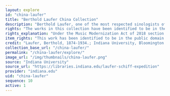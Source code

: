 ```yaml
---
layout: explore
id: "china-laufer"
title: "Berthold Laufer China Collection"
description: "Berthold Laufer, one of the most respected sinologists of the early 20th century, recorded a wide array of Chinese folk music, Beijing opera, and music to accompany dramas and shadow plays. The Archives of Traditional Music at Indiana University holds 400 phonograph cylinders made between 1901 and 1902 throughout China, along with accompanying notes, translations, and references."
rights: "The works in this collection have been identified to be in the public domain and are free to use and reuse without restriction. You can copy, modify, distribute and perform the works, even for commercial purposes, all without asking permission. Attribution is recommended but not required."
rights_explanation: "Under the Music Modernization Act of 2018 section 1401, all sound recordings published before January 1, 1923 will entered the public domain on January 1, 2022. The sound recordings in this collection were created between 1901 and 1902, thus are in the public domain."
item_rights: "This work has been identified to be in the public domain and is free to use and reuse without restriction. You can copy, modify, distribute and perform the work, even for commercial purposes, all without asking permission. Attribution is recommended but not required."
credit: "Laufer, Berthold, 1874-1934.; Indiana University, Bloomington. Archives of Traditional Music.; American Museum of Natural History.; Jacob H. Schiff Chinese Expedition (1901-1904)"
collection_base_url: "/china-laufer/"
permalink: "/china-laufer/explore/"
image_url: "/img/thumbnails/china-laufer.png"
source: "Indiana University"
source_url: "https://libraries.indiana.edu/laufer-schiff-expedition"
provider: "indiana.edu"
uid: "china-laufer"
sequence: 10
active: 1
---
```

